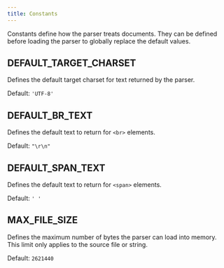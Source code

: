 ```yaml
---
title: Constants
---
```


Constants define how the parser treats documents. They can be defined before
loading the parser to globally replace the default values.

## DEFAULT_TARGET_CHARSET

Defines the default target charset for text returned by the parser.

Default: `'UTF-8'`

## DEFAULT_BR_TEXT

Defines the default text to return for `<br>` elements.

Default: `"\r\n"`

## DEFAULT_SPAN_TEXT

Defines the default text to return for `<span>` elements.

Default: `' '`

## MAX_FILE_SIZE

Defines the maximum number of bytes the parser can load into memory. This limit
only applies to the source file or string.

Default: `2621440`